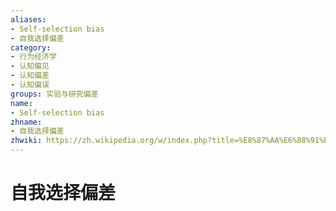 ```yaml
---
aliases:
- Self-selection bias
- 自我选择偏差
category:
- 行为经济学
- 认知偏见
- 认知偏差
- 认知偏误
groups: 实验与研究偏差
name:
- Self-selection bias
zhname:
- 自我选择偏差
zhwiki: https://zh.wikipedia.org/w/index.php?title=%E8%87%AA%E6%88%91%E9%81%B8%E6%93%87%E5%81%8F%E8%AA%A4&action=edit&redlink=1
---
```


# 自我选择偏差


